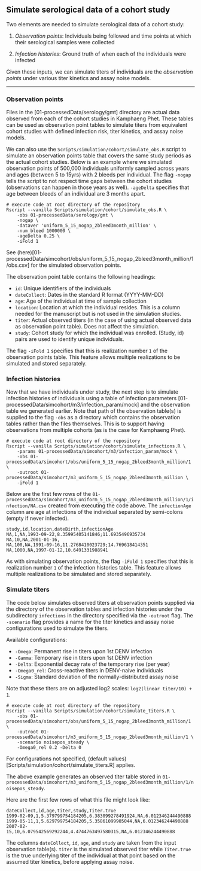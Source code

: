 
## Simulate serological data of a cohort study

Two elements are needed to simulate serological data of a cohort study:

1. *Observation points*: Individuals being followed and time points at which their serological samples were collected

2. *Infection histories*: Ground truth of when each of the individuals were infected

Given these inputs, we can simulate titers of individuals are the *observation points* under various titer kinetics and assay noise models.

----

### Observation points

Files in the [01-processedData/serology/gmt] directory are actual data observed from each of the cohort studies in Kamphaeng Phet.
These tables can be used as observation point tables to simulate titers from equivalent cohort studies with defined infection risk, titer kinetics, and assay noise models.

We can also use the `Scripts/simulation/cohort/simulate_obs.R` script to simulate an observation points table that covers the same study periods as the actual cohort studies. Below is an example where we simulated observation points of 500,000 individuals uniformly sampled across years and ages (between 5 to 15yrs) with 2 bleeds per individual. The flag `-nogap` tells the script to not respect time gaps between the cohort studies (observations can happen in those years as well). `-ageDelta` specifies that age between bleeds of an individual are 3 months apart.

    # execute code at root directory of the repository
    Rscript --vanilla Scripts/simulation/cohort/simulate_obs.R \
        -obs 01-processedData/serology/gmt \
        -nogap \
        -dataver 'uniform_5_15_nogap_2bleed3month_million' \
        -num_bleed 1000000 \
        -ageDelta 0.25 \
        -iFold 1

See (here)[01-processedData/simcohort/obs/uniform_5_15_nogap_2bleed3month_million/1/obs.csv] for the simulated observation points.

The observation point table contains the following headings:

- `id`: Unique identifiers of the individuals
- `dateCollect`: Dates in the standard R format (YYYY-MM-DD)
- `age`: Age of the individual at time of sample collection
- `location`: Location at which the individual resides. This is a column needed for the manuscript but is not used in the simulation studies.
- `titer`: Actual observed titers (in the case of using actual observed data as observation point table). Does not affect the simulation.
- `study`: Cohort study for which the individual was enrolled. (Study, id) pairs are used to identify unique individuals.

The flag `-iFold 1` specifies that this is realization number `1` of the observation points table.
This feature allows multiple realizations to be simulated and stored separately. 


### Infection histories

Now that we have individuals under study, the next step is to simulate infection histories of individuals using
a table of infection parameters [01-processedData/simcohort/m3/infection_param/mock] and
the observation table we generated earlier.
Note that path of the observation table(s) is supplied to the flag `-obs` as a directory which
contains the observation tables rather than the files themselves.
This is to support having observations from multiple cohorts (as is the case for Kamphaeng Phet).

    # execute code at root directory of the repository
    Rscript --vanilla Scripts/simulation/cohort/simulate_infections.R \
        -params 01-processedData/simcohort/m3/infection_param/mock \
        -obs 01-processedData/simcohort/obs/uniform_5_15_nogap_2bleed3month_million/1 \
        -outroot 01-processedData/simcohort/m3_uniform_5_15_nogap_2bleed3month_million \
        -iFold 1

Below are the first few rows of the `01-processedData/simcohort/m3_uniform_5_15_nogap_2bleed3month_million/1/infection/NA.csv` created 
from executing the code above. The `infectionAge` column are age at infections of the individual separated by semi-colons (empty if never infected).

    study,id,location,dateBirth,infectionAge
    NA,1,NA,1993-09-22,8.35995405141846;11.6935496935734
    NA,10,NA,2001-01-16,
    NA,100,NA,1991-09-16,11.2768410023729;14.769618414351
    NA,1000,NA,1997-01-12,10.6491331988941

As with simulating observation points, the flag `-iFold 1` specifies that this is realization number `1` of the infection histories table.
This feature allows multiple realizations to be simulated and stored separately.


### Simulate titers

The code below simulates observed titers at observation points supplied via the directory of the observation tables and
infection histories under the subdirectory `infections` in the directory specified via the `-outroot` flag.
The `-scenario` flag provides a name for the titer kinetics and assay noise configurations used to simulate the titers.

Available configurations:

- `-Omega`: Permanent rise in titers upon 1st DENV infection
- `-Gamma`: Temporary rise in titers upon 1st DENV infection
- `-Delta`: Exponential decay rate of the temporary rise (per year)
- `-Omega0_rel`: Cross-reactive titers in DENV-naive individuals
- `-Sigma`: Standard deviation of the normally-distributed assay noise

Note that these titers are on adjusted log2 scales: `log2(linear titer/10) + 1`.

    # execute code at root directory of the repository
    Rscript --vanilla Scripts/simulation/cohort/simulate_titers.R \
        -obs 01-processedData/simcohort/obs/uniform_5_15_nogap_2bleed3month_million/1 \
        -outroot 01-processedData/simcohort/m3_uniform_5_15_nogap_2bleed3month_million/1 \
        -scenario noisepos_steady \
        -Omega0_rel 0.2 -Delta 0

For configurations not specified, (default values)[Scripts/simulation/cohort/simulate_titers.R] applies.

The above example generates an observed titer table stored in
`01-processedData/simcohort/m3_uniform_5_15_nogap_2bleed3month_million/1/noisepos_steady`.

Here are the first few rows of what this file might look like:

    dateCollect,id,age,titer,study,Titer.true
    1999-02-09,1,5.379799754184205,6.383099278491924,NA,6.012346244490888
    1999-05-11,1,5.629799754184205,5.35861099905044,NA,6.012346244490888
    2007-02-15,10,6.079542569292244,4.4744763497580315,NA,6.012346244490888
    
The columns `dateCollect`, `id`, `age`, and `study` are taken from the input observation table(s).
`titer` is the simulated observed titer while `Titer.true` is the true underlying titer of the individual at that point
based on the assumed titer kinetics, before applying assay noise.

